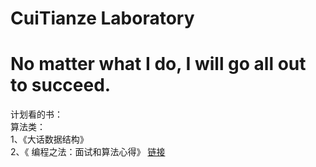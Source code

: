 CuiTianze Laboratory
==================
 No matter what I do, I will go all out to succeed.
==================

计划看的书：  
算法类：   
1、《大话数据结构》  
2、《 编程之法：面试和算法心得》  [链接](http://www.treelib.com/Book-detail-id-76-aid-3901.html)
